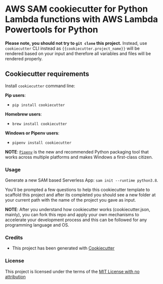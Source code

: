 # AWS SAM cookiecutter for Python Lambda functions with AWS Lambda Powertools for Python

**Please note, you should not try to `git clone` this project.** Instead, use `cookiecutter` CLI instead as ``{{cookiecutter.project_name}}`` will be rendered based on your input and therefore all variables and files will be rendered properly.

## Cookiecutter requirements

Install `cookiecutter` command line:

**Pip users**:

* `pip install cookiecutter`

**Homebrew users**:

* `brew install cookiecutter`

**Windows or Pipenv users**:

* `pipenv install cookiecutter`

**NOTE**: [`Pipenv`](https://github.com/pypa/pipenv) is the new and recommended Python packaging tool that works across multiple platforms and makes Windows a first-class citizen.

### Usage

Generate a new SAM based Serverless App: `sam init --runtime python3.8`.

You'll be prompted a few questions to help this cookiecutter template to scaffold this project and after its completed you should see a new folder at your current path with the name of the project you gave as input.

**NOTE**: After you understand how cookiecutter works (cookiecutter.json, mainly), you can fork this repo and apply your own mechanisms to accelerate your development process and this can be followed for any programming language and OS.

### Credits

* This project has been generated with [Cookiecutter](https://github.com/audreyr/cookiecutter)

### License

This project is licensed under the terms of the [MIT License with no attribution](/LICENSE)
